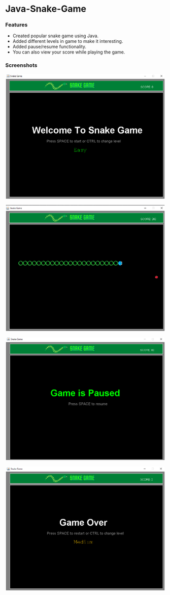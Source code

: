 # Java-Snake-Game


<h3>Features</h3>
 <ul>
  <li>Created popular snake game using Java.</li>
  <li>Added different levels in game to make it interesting.</li>
  <li>Added pause/resume functionality.</li>
  <li>You can also view your score while playing the game.</li>
 </ul>


<h3>Screenshots</h3>
 <p align="center">
  <img src="/src/resources/assets/s1.png" width="500" title="Application" alt="Application">
  <br><br>
  <img src="/src/resources/assets/s2.png" width="500" title="Playing Game" alt="Gameplay">
  <br><br>
  <img src="/src/resources/assets/s3.png" width="500" title="Game Paused" alt="Game paused">
  <br><br>
  <img src="/src/resources/assets/s4.png" width="500" title="Game over" alt="Game over">
 </p>

